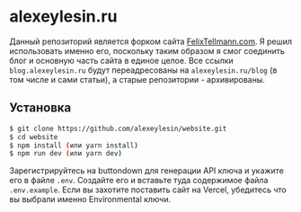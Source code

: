 # alexeylesin.ru

Данный репозиторий является форком сайта [FelixTellmann.com](https://github.com/FelixTellmann/FelixTellmann.com). Я решил использовать именно его, поскольку таким образом я смог соединить блог и основную часть сайта в единое целое. Все ссылки `blog.alexeylesin.ru` будут переадресованы на `alexeylesin.ru/blog` (в том числе и сами статьи), а старые репозитории - архивированы.

## Установка

```bash
$ git clone https://github.com/alexeylesin/website.git
$ cd website
$ npm install (или yarn install)
$ npm run dev (или yarn dev)
```

Зарегистрируйтесь на buttondown для генерации API ключа и укажите его в файле `.env`. Создайте его и вставьте туда содержимое файла `.env.example`. Если вы захотите поставить сайт на Vercel, убедитесь что вы выбрали именно Environmental ключи.
